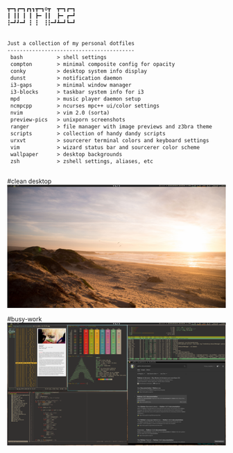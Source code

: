 ```
┳━┓┏━┓┏┓┓┳━┓o┳  ┳━┓┏━┓
┃ ┃┃ ┃ ┃ ┣━ ┃┃  ┣━ ┏━┛
┇━┛┛━┛ ┇ ┇  ┇┇━┛┻━┛┗━┛


Just a collection of my personal dotfiles
-----------------------------------------
 bash           > shell settings
 compton        > minimal composite config for opacity
 conky          > desktop system info display
 dunst          > notification daemon
 i3-gaps        > minimal window manager
 i3-blocks      > taskbar system info for i3
 mpd            > music player daemon setup
 ncmpcpp        > ncurses mpc++ ui/color settings
 nvim           > vim 2.0 (sorta)
 preview-pics   > unixporn screenshots
 ranger         > file manager with image previews and z3bra theme
 scripts        > collection of handy dandy scripts
 urxvt          > sourcerer terminal colors and keyboard settings
 vim            > wizard status bar and sourcerer color scheme
 wallpaper      > desktop backgrounds
 zsh            > zshell settings, aliases, etc


```
#clean desktop
![](https://raw.githubusercontent.com/notmike/dotfiles/master/preview-pics/Screenshot00.png)

#busy-work
![](https://raw.githubusercontent.com/notmike/dotfiles/master/preview-pics/Screenshot1.png)
